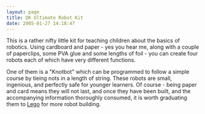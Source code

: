 ```yaml
---
layout: page
title: DK Ultimate Robot Kit
date: 2005-01-27 14:18:47
---
```

<p>This is a rather nifty little kit for teaching children about the basics of robotics. Using cardboard and paper - yes you hear me, along with a couple of paperclips, some PVA glue and some lengths of foil - you can create four robots each of which have very different functions.
</p>
<p>One of them is a "Knotbot" which can be programmed to follow a simple course by tieing nots in a length of string. These robots are small, ingenious, and perfectly safe for younger learners. Of course - being paper and card means they will not last, and once they have been built, and the accompanying information thoroughly consumed, it is worth graduating them to <a href="/wiki/lego.html" title="The best known construction toy">Lego</a> for more robot building.
</p>
<p>
</p>

